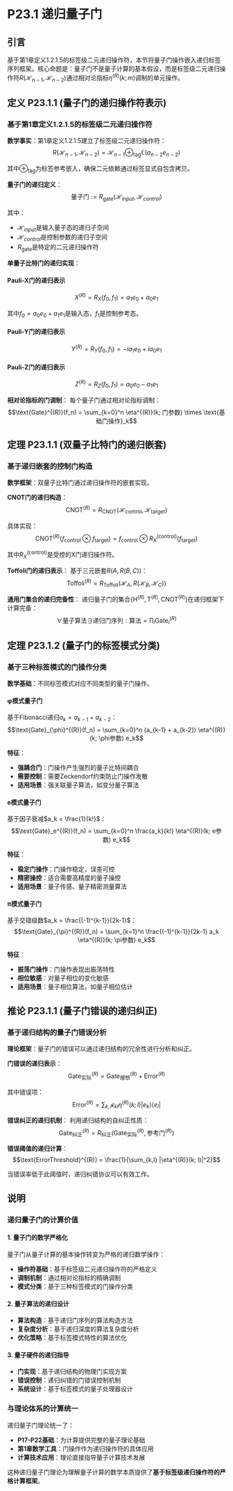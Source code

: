 # P23.1 递归量子门

## 引言

基于第1章定义1.2.1.5的标签级二元递归操作符，本节将量子门操作嵌入递归标签序列框架。核心命题是：量子门不是量子计算的基本假设，而是标签级二元递归操作符$R(\mathcal{H}_{n-1}, \mathcal{H}_{n-2})$通过相对论指标$\eta^{(R)}(k; m)$调制的单元操作。

## 定义 P23.1.1 (量子门的递归操作符表示)

### 基于第1章定义1.2.1.5的标签级二元递归操作符

**数学事实**：第1章定义1.2.1.5建立了标签级二元递归操作符：
$$R(\mathcal{H}_{n-1}, \mathcal{H}_{n-2}) = \mathcal{H}_{n-1} \oplus_{\text{tag}} \mathbb{C} (a_{n-2} e_{n-2})$$

其中$\oplus_{\text{tag}}$为标签参考嵌入，确保二元依赖通过标签显式自包含拷贝。

**量子门的递归定义**：
$$\text{量子门} := R_{\text{gate}}(\mathcal{H}_{input}, \mathcal{H}_{control})$$

其中：
- $\mathcal{H}_{input}$是输入量子态的递归子空间
- $\mathcal{H}_{control}$是控制参数的递归子空间
- $R_{\text{gate}}$是特定的二元递归操作符

**单量子比特门的递归实现**：

#### **Pauli-X门的递归表示**
$$X^{(R)} = R_X(f_0, f_1) = a_1 e_0 + a_0 e_1$$

其中$f_0 = a_0 e_0 + a_1 e_1$是输入态，$f_1$是控制参考态。

#### **Pauli-Y门的递归表示**
$$Y^{(R)} = R_Y(f_0, f_1) = -ia_1 e_0 + ia_0 e_1$$

#### **Pauli-Z门的递归表示**
$$Z^{(R)} = R_Z(f_0, f_1) = a_0 e_0 - a_1 e_1$$

**相对论指标的门调制**：
每个量子门通过相对论指标调制：
$$\text{Gate}^{(R)}(f_n) = \sum_{k=0}^n \eta^{(R)}(k; 门参数) \times \text{基础门操作}_k$$

## 定理 P23.1.1 (双量子比特门的递归嵌套)

### 基于递归嵌套的控制门构造

**数学框架**：双量子比特门通过递归操作符的嵌套实现。

**CNOT门的递归构造**：
$$\text{CNOT}^{(R)} = R_{\text{CNOT}}(\mathcal{H}_{\text{control}}, \mathcal{H}_{\text{target}})$$

具体实现：
$$\text{CNOT}^{(R)}(f_{\text{control}} \otimes f_{\text{target}}) = f_{\text{control}} \otimes R_X^{(\text{control})}(f_{\text{target}})$$

其中$R_X^{(\text{control})}$是受控的X门递归操作符。

**Toffoli门的递归表示**：
基于三元嵌套$R(A, R(B, C))$：
$$\text{Toffoli}^{(R)} = R_{\text{Toffoli}}(\mathcal{H}_A, R(\mathcal{H}_B, \mathcal{H}_C))$$

**通用门集合的递归完备性**：
递归量子门的集合$\{\text{H}^{(R)}, \text{T}^{(R)}, \text{CNOT}^{(R)}\}$在递归框架下计算完备：
$$\forall \text{量子算法} \exists \text{递归门序列}: \text{算法} = \prod_i \text{Gate}_i^{(R)}$$

## 定理 P23.1.2 (量子门的标签模式分类)

### 基于三种标签模式的门操作分类

**数学基础**：不同标签模式对应不同类型的量子门操作。

#### **φ模式量子门**
基于Fibonacci递归$a_k = a_{k-1} + a_{k-2}$：
$$\text{Gate}_{\phi}^{(R)}(f_n) = \sum_{k=0}^n (a_{k-1} + a_{k-2}) \eta^{(R)}(k; \phi参数) e_k$$

**特征**：
- **强耦合门**：门操作产生强烈的量子比特间耦合
- **需要控制**：需要Zeckendorf约束防止门操作发散
- **适用场景**：强关联量子算法，如变分量子算法

#### **e模式量子门**
基于因子衰减$a_k = \frac{1}{k!}$：
$$\text{Gate}_e^{(R)}(f_n) = \sum_{k=0}^n \frac{a_k}{k!} \eta^{(R)}(k; e参数) e_k$$

**特征**：
- **稳定门操作**：门操作稳定，误差可控
- **精密操控**：适合需要高精度的量子操控
- **适用场景**：量子传感、量子精密测量算法

#### **π模式量子门**
基于交错级数$a_k = \frac{(-1)^{k-1}}{2k-1}$：
$$\text{Gate}_{\pi}^{(R)}(f_n) = \sum_{k=1}^n \frac{(-1)^{k-1}}{2k-1} a_k \eta^{(R)}(k; \pi参数) e_k$$

**特征**：
- **振荡门操作**：门操作表现出振荡特性
- **相位敏感**：对量子相位的变化敏感
- **适用场景**：量子相位算法，如量子相位估计

## 推论 P23.1.1 (量子门错误的递归纠正)

### 基于递归结构的量子门错误分析

**理论框架**：量子门的错误可以通过递归结构的冗余性进行分析和纠正。

**门错误的递归表示**：
$$\text{Gate}_{\text{实际}}^{(R)} = \text{Gate}_{\text{理想}}^{(R)} + \text{Error}^{(R)}$$

其中错误项：
$$\text{Error}^{(R)} = \sum_{k,l} \epsilon_{kl} \eta^{(R)}(k; l) |e_k\rangle\langle e_l|$$

**错误纠正的递归机制**：
利用递归结构的自纠正性质：
$$\text{Gate}_{\text{纠正}}^{(R)} = R_{\text{纠正}}(\text{Gate}_{\text{实际}}^{(R)}, \text{参考门}^{(R)})$$

**错误阈值的递归计算**：
$$\text{ErrorThreshold}^{(R)} = \frac{1}{\sum_{k,l} |\eta^{(R)}(k; l)|^2}$$

当错误率低于此阈值时，递归纠错协议可以有效工作。

## 说明

### **递归量子门的计算价值**

#### **1. 量子门的数学严格化**
量子门从量子计算的基本操作转变为严格的递归数学操作：
- **操作符基础**：基于标签级二元递归操作符的严格定义
- **调制机制**：通过相对论指标的精确调制
- **模式分类**：基于三种标签模式的门操作分类

#### **2. 量子算法的递归设计**
- **算法构造**：基于递归门序列的算法构造方法
- **复杂度分析**：基于递归深度的算法复杂度分析
- **优化策略**：基于标签模式特性的算法优化

#### **3. 量子硬件的递归指导**
- **门实现**：基于递归结构的物理门实现方案
- **错误控制**：递归纠错的门错误控制机制
- **系统设计**：基于标签模式的量子处理器设计

### **与理论体系的计算统一**

递归量子门理论统一了：
- **P17-P22基础**：为计算提供完整的量子理论基础
- **第1章数学工具**：门操作作为递归操作符的具体应用
- **计算技术应用**：理论直接指导量子计算技术发展

这种递归量子门理论为理解量子计算的数学本质提供了**基于标签级递归操作符的严格计算框架**。